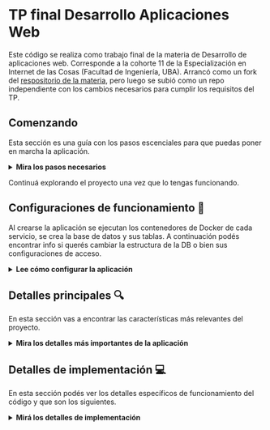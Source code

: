 TP final Desarrollo Aplicaciones Web
=======================

Este código se realiza como trabajo final de la materia de Desarrollo de aplicaciones web. Corresponde a la cohorte 11 de la Especialización en Internet de las Cosas (Facultad de Ingeniería, UBA).
Arrancó como un fork del [respositorio de la materia](https://github.com/mramos88/app-fullstack-base-2025-i11/), pero luego se subió como un repo independiente con los cambios necesarios para cumplir los requisitos del TP.

## Comenzando

Esta sección es una guía con los pasos escenciales para que puedas poner en marcha la aplicación.

<details><summary><b>Mira los pasos necesarios</b></summary><br>

### Instalar las dependencias

Para correr este proyecto es necesario que instales `Docker` y `Docker Compose`. 

En [este artículo](https://www.gotoiot.com/pages/articles/docker_installation_linux/) publicado en nuestra web están los detalles para instalar Docker y Docker Compose en una máquina Linux. Si querés instalar ambas herramientas en una Raspberry Pi podés seguir [este artículo](https://www.gotoiot.com/pages/articles/rpi_docker_installation) de nuestra web que te muestra todos los pasos necesarios.

En caso que quieras instalar las herramientas en otra plataforma o tengas algún incoveniente, podes leer la documentación oficial de [Docker](https://docs.docker.com/get-docker/) y también la de [Docker Compose](https://docs.docker.com/compose/install/).

Continua con la descarga del código cuando tengas las dependencias instaladas y funcionando.

### Descargar el código

Para descargar el código, lo más conveniente es que realices un `fork` de este proyecto a tu cuenta personal haciendo click en [este link](https://github.com/gotoiot/app-fullstack-base/fork). Una vez que ya tengas el fork a tu cuenta, descargalo con este comando (acordate de poner tu usuario en el link):

```
git clone https://github.com/USER/app-fullstack-base.git
```

> En caso que no tengas una cuenta en Github podes clonar directamente este repo.

### Ejecutar la aplicación

Para ejecutar la aplicación tenes que correr el comando `docker-compose up` desde la raíz del proyecto. Este comando va a descargar las imágenes de Docker de node, de typescript, de la base datos y del admin de la DB, y luego ponerlas en funcionamiento. 

Para acceder al cliente web ingresa a a la URL [http://localhost:8000/](http://localhost:8000/) y para acceder al admin de la DB accedé a [localhost:8001/](http://localhost:8001/). 

Si pudiste acceder al cliente web y al administrador significa que la aplicación se encuentra corriendo bien. 

> Si te aparece un error la primera vez que corres la app, deteńe el proceso y volvé a iniciarla. Esto es debido a que el backend espera que la DB esté creada al iniciar, y en la primera ejecución puede no alcanzar a crearse. A partir de la segunda vez el problema queda solucionado.

</details>

Continuá explorando el proyecto una vez que lo tengas funcionando.

## Configuraciones de funcionamiento 🔩

Al crearse la aplicación se ejecutan los contenedores de Docker de cada servicio, se crea la base de datos y sus tablas. A continuación podés encontrar info si querés cambiar la estructura de la DB o bien sus configuraciones de acceso.

<details><summary><b>Lee cómo configurar la aplicación</b></summary><br>

### Configuración de la DB

Como ya comprobaste, para acceder PHPMyAdmin tenés que ingresar en la URL [localhost:8001/](http://localhost:8001/). En el login del administrador, el usuario para acceder a la db es `root` y contraseña es la variable `MYSQL_ROOT_PASSWORD` del archivo `docker-compose.yml`.

Para el caso del servicio de NodeJS que se comunica con la DB fijate que en el archivo `src/backend/mysql-connector.js` están los datos de acceso para ingresar a la base.

Si quisieras cambiar la contraseña, puertos, hostname u otras configuraciones de la DB deberías primero modificar el servicio de la DB en el archivo `docker-compose.yml` y luego actualizar las configuraciones para acceder desde PHPMyAdmin y el servicio de NodeJS.

### Estructura de la DB

Al iniciar el servicio de la base de datos, si esta no está creada toma el archivo que se encuentra en `db/dumps/smart_home.sql` para crear la base de datos automáticamente.

En ese archivo está la configuración de la tabla `Devices` y otras configuraciones más. Si quisieras cambiar algunas configuraciones deberías modificar este archivo y crear nuevamente la base de datos para que se tomen en cuenta los cambios.

Tené en cuenta que la base de datos se crea con permisos de superusuario por lo que no podrías borrar el directorio con tu usuario de sistema, para eso debés hacerlo con permisos de administrador. En ese caso podés ejecutar el comando `sudo rm -r db/data` para borrar el directorio completo.

</details>


## Detalles principales 🔍

En esta sección vas a encontrar las características más relevantes del proyecto.

<details><summary><b>Mira los detalles más importantes de la aplicación</b></summary><br>
<br>

### Arquitectura de la aplicación

### El cliente web

El cliente web es una Single Page Application que se comunica con el servicio en NodeJS mediante JSON a través de requests HTTP. Puede consultar el estado de dispositivos en la base de datos (por medio del servicio en NodeJS) y también cambiar el estado de los mismos. Los estilos del código están basados en **Material Design**.

### El servicio web

El servicio en **NodeJS** posee distintos endpoints para comunicarse con el cliente web mediante requests HTTP enviando **JSON** en cada transacción. Procesando estos requests es capaz de comunicarse con la base de datos para consultar y controlar el estado de los dispositivos, y devolverle una respuesta al cliente web también en formato JSON. Así mismo el servicio es capaz de servir el código del cliente web.

### La base de datos

La base de datos se comunica con el servicio de NodeJS y permite almacenar el estado de los dispositivos en la tabla **Devices**. Ejecuta un motor **MySQL versión 5.7** y permite que la comunicación con sus clientes pueda realizarse usando usuario y contraseña en texto plano. En versiones posteriores es necesario brindar claves de acceso, por este motivo la versión 5.7 es bastante utilizada para fases de desarrollo.

### El administrador de la DB

Para esta aplicación se usa **PHPMyAdmin**, que es un administrador de base de datos web muy utilizado y que podés utilizar en caso que quieras realizar operaciones con la base, como crear tablas, modificar columnas, hacer consultas y otras cosas más.

### El compilador de TypeScript

**TypeScript** es un lenguaje de programación libre y de código abierto desarrollado y mantenido por Microsoft. Es un superconjunto de JavaScript, que esencialmente añade tipos estáticos y objetos basados en clases. Para esta aplicación se usa un compilador de TypeScript basado en una imagen de [Harmish](https://hub.docker.com/r/harmish) en Dockerhub, y está configurado para monitorear en tiempo real los cambios que se realizan sobre el directorio **src/frontend/ts** y automáticamente generar código compilado a JavaScript en el directorio  **src/frontend/js**. Los mensajes del compilador aparecen automáticamente en la terminal al ejecutar el comando **docker-compose up**.

### Ejecución de servicios

Los servicios de la aplicación se ejecutan sobre **contenedores de Docker**, así se pueden desplegar de igual manera en diferentes plataformas. Los detalles sobre cómo funcionan los servicios los podés ver directamente en el archivo **docker-compose.yml**.

### Organización del proyecto

El proyecto se organiza como se muestra a continuación:

```sh
├── db                          # directorio de la DB
│   ├── data                    # estructura y datos de la DB
│   └── dumps                   # directorio de estructuras de la DB
│       └── smart_home.sql      # estructura con la base de datos 
└── src                         # directorio codigo fuente
│   ├── backend                 # directorio para el backend de la aplicacion
│   │   ├── index.js            # codigo principal del backend
│   │   ├── mysql-connector.js  # codigo de conexion a la base de datos
│   │   ├── package.json        # configuracion de proyecto NodeJS
│   │   └── package-lock.json   # configuracion de proyecto NodeJS
│   └── frontend                # directorio para el frontend de la aplicacion
│       ├── js                  # codigo javascript que se compila automáticamente
│       ├── static              # donde alojan archivos de estilos, imagenes, fuentes, etc.
│       ├── ts                  # donde se encuentra el codigo TypeScript a desarrollar
│       └── index.html          # archivo principal del cliente HTML
├── docker-compose.yml          # archivo donde se aloja la configuracion completa
├── README.md                   # este archivo
```

</details>

## Detalles de implementación 💻

En esta sección podés ver los detalles específicos de funcionamiento del código y que son los siguientes.

<details><summary><b>Mirá los detalles de implementación</b></summary><br>

### Frontend

Al cargar la web se muestran todos los dispositivos que hay en la base de datos.
El botón agregar dispositivo permite agregar nuevos dispositivos a la base de datos. Los cambios se reflejan automáticamente en el lsitado.
Cada dispositivo puede ser editado (se puede cambir nombre, descripción y tipo), y puede ser eliminado.
Cada dispositivo se puede controlar cambiando el estado entre encendido y apagado, o bien la intensidad.
Se usó la biblioteca materialize para todo el proyecto y los diálogos modals para agregar y editar dispositivos.

### Backend

Estos son los edpoints disponibles.

1) GET, /devices
Devuelve todos los dispositivos.
```json
{
    "method": "get",
    "request_headers": "application/json",
    "request_body": "",
    "response_code": 200,
    "response_body": {
        "devices": [
            {
                "id": #,
                "name": "Nombre del dispositivo",
                "description": "Alguna descripción",
                "state": 1, //Por ahora 1 es encendido, 0 apagado
                "type": 1 
            },
        ]
    }
}
``` 
2) POST, /devices
Agrega un dispositivo en la base de datos. El estado no se envía porque por defecto se agregan apagados.
```json
{
    "method": "post",
    "request_headers": "application/json",
    "request_body": {
                "name": "Nombre del dispositivo",
                "description": "Alguna descripción",
                "type": 1 
            },,
    "response_code": 200,
    "response_body": {
        "devices": [
            {
                "id": #,
                "name": "Nombre del dispositivo",
                "description": "Alguna descripción",
                "state": 1, //Por ahora 1 es encendido, 0 apagado
                "type": 1 
            },
        ]
    }
}
``` 

3) PUT, /devices
Modifica un dispositivo en la base de datos. Los campos que se pueden modificar con este comando son el nombre, la descripción y el tipo. No se incluye el estado porque para eso hay un método específico.
```json
{
    "method": "put",
    "request_headers": "application/json",
    "request_body": {
                "name": "Nombre del dispositivo",
                "description": "Alguna descripción",
                "type": 1 
            },
    "response_code": 200,
}
``` 

4) DELETE, /devices
Borra un dispositivo de la base de datos. En el body se envía el id del dispositivo.
```json
{
    "method": "delete",
    "request_headers": "application/json",
    "request_body": {
                "id":ID
            },
    "response_code": 200,
}
``` 

5) PUT, /devices/:id
Modifica el estado del dispositivo indicado en el endpoint. No es necesario poner nada en el body.
```json
{
    "method": "put",
    "request_headers": "application/json",
    "response_code": 200,
}
``` 

</details>
